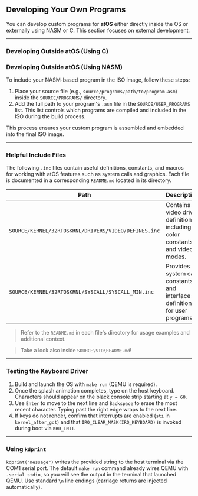 ## Developing Your Own Programs

You can develop custom programs for **atOS** either directly inside the OS or externally using NASM or C. This section focuses on external development.

---

### Developing Outside atOS (Using C)



### Developing Outside atOS (Using NASM)

To include your NASM-based program in the ISO image, follow these steps:

1. Place your source file (e.g., `source/programs/path/to/program.asm`) inside the `SOURCE/PROGRAMS/` directory.
2. Add the full path to your program's `.asm` file in the `SOURCE/USER_PROGRAMS` list.
   This list controls which programs are compiled and included in the ISO during the build process.

This process ensures your custom program is assembled and embedded into the final ISO image.

---

### Helpful Include Files

The following `.inc` files contain useful definitions, constants, and macros for working with atOS features such as system calls and graphics. Each file is documented in a corresponding `README.md` located in its directory.

| Path                                                 | Description                                                                   |
| ---------------------------------------------------- | ----------------------------------------------------------------------------- |
| `SOURCE/KERNEL/32RTOSKRNL/DRIVERS/VIDEO/DEFINES.inc` | Contains video driver definitions, including color constants and video modes. |
| `SOURCE/KERNEL/32RTOSKRNL/SYSCALL/SYSCALL_MIN.inc`   | Provides system call constants and interface definitions for user programs.   |

> Refer to the `README.md` in each file's directory for usage examples and additional context.

> Take a look also inside `SOURCE\STD\README.md`!

---

### Testing the Keyboard Driver

1. Build and launch the OS with `make run` (QEMU is required).
2. Once the splash animation completes, type on the host keyboard. Characters should appear on the black console strip starting at `y = 60`.
3. Use `Enter` to move to the next line and `Backspace` to erase the most recent character. Typing past the right edge wraps to the next line.
4. If keys do not render, confirm that interrupts are enabled (`sti` in `kernel_after_gdt`) and that `IRQ_CLEAR_MASK(IRQ_KEYBOARD)` is invoked during boot via `KBD_INIT`.

---

### Using `kdprint`

`kdprint("message")` writes the provided string to the host terminal via the COM1 serial port. The default `make run` command already wires QEMU with `-serial stdio`, so you will see the output in the terminal that launched QEMU. Use standard `\n` line endings (carriage returns are injected automatically).
